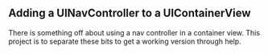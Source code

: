 Adding a UINavController to a UIContainerView
--------------------------------------

There is something off about using a nav controller in a container view. This project is to separate these bits to get a working version through help.
